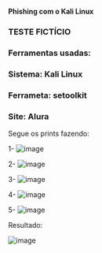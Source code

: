 **Phishing com o Kali Linux**

### **TESTE FICTÍCIO**
### Ferramentas usadas:

### Sistema: Kali Linux
### Ferrameta: setoolkit
### Site: Alura

Segue os prints fazendo:

1-
![image](https://github.com/user-attachments/assets/f74fe5f2-5920-430c-9b54-8978fcbee350)


2- 
![image](https://github.com/user-attachments/assets/498d0169-b832-4846-9a69-67d4ff16c1c1)

3-
![image](https://github.com/user-attachments/assets/c379f75c-2db0-41f7-9b58-25c3cf030730)

4-
![image](https://github.com/user-attachments/assets/7a9c57b7-a4f4-4560-871a-61a43471f294)

5-
![image](https://github.com/user-attachments/assets/ac81f001-f2a3-486a-b0f2-6dbbfac9911c)


Resultado:

![image](https://github.com/user-attachments/assets/88a37805-2576-4e08-bb17-2f206e1b1325)
